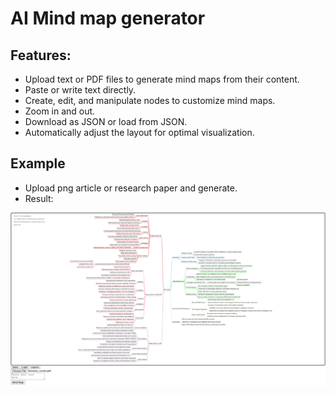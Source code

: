 # AI Mind map generator

## Features:
* Upload text or PDF files to generate mind maps from their content.
* Paste or write text directly.
* Create, edit, and manipulate nodes to customize mind maps.
* Zoom in and out.
* Download as JSON or load from JSON.
* Automatically adjust the layout for optimal visualization.

## Example
* Upload png article or research paper and generate.
* Result:

![](img.png)

